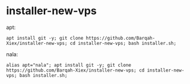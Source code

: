 # installer-new-vps
apt:
```
apt install git -y; git clone https://github.com/Barqah-Xiex/installer-new-vps; cd installer-new-vps; bash installer.sh;
```

nala:
```
alias apt="nala"; apt install git -y; git clone https://github.com/Barqah-Xiex/installer-new-vps; cd installer-new-vps; bash installer.sh;
```
